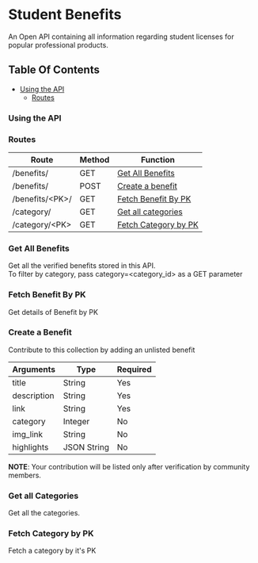 # Student Benefits

An Open API containing all information regarding student licenses for popular professional products.

## Table Of Contents
- [Using the API](#using-the-api)
  - [Routes](#routes)

### Using the API

### Routes

| Route | Method | Function |
| ----- | ----- | ----- |
| /benefits/ | GET |  [Get All Benefits](#get-all-benefits) |
| /benefits/ | POST | [Create a benefit](#create-a-benefit) |
| /benefits/&lt;PK&gt;/ | GET | [Fetch Benefit By PK](#fetch-benefit-by-pk) |
| /category/ | GET | [Get all categories](#get-all-categories) |
| /category/&lt;PK&gt; | GET | [Fetch Category by PK](#fetch-category-by-pk) |

### Get All Benefits

Get all the verified benefits stored in this API.<br/>
To filter by category, pass category=&lt;category_id&gt; as a GET parameter

### Fetch Benefit By PK

Get details of Benefit by PK

### Create a Benefit

Contribute to this collection by adding an unlisted benefit

| Arguments | Type | Required |
| ----- | ----- | ----- | 
| title | String | Yes | 
| description | String | Yes |
| link | String | Yes |
| category | Integer | No |
| img_link | String | No |
| highlights | JSON String | No |

**NOTE**: Your contribution will be listed only after verification by community members.

### Get all Categories

Get all the categories.

### Fetch Category by PK

Fetch a category by it's PK

